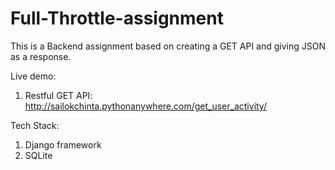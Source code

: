 # Full-Throttle-assignment

This is a Backend assignment based on creating a GET API and giving JSON as a response.

Live demo:

1. Restful GET API: http://sailokchinta.pythonanywhere.com/get_user_activity/

Tech Stack:

1. Django framework
2. SQLite

